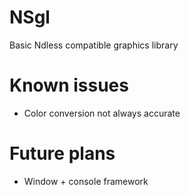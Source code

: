 # NSgl
Basic Ndless compatible graphics library

# Known issues
- Color conversion not always accurate

# Future plans
- Window + console framework

